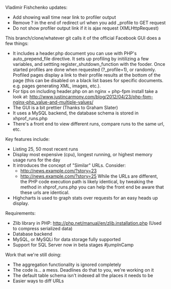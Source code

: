 Vladimir Fishchenko updates:

* Add showing wall time near link to profiler output
* Remove ? in the end of redirect url when you add _profile to GET request
* Do not show profiler output link if it is ajax request (XMLHttpRequest)

This branch/clone/whatever git calls it of the official Facebook GUI does a few things:

* It includes a header.php document you can use with PHP's 
  auto\_prepend\_file directive. It sets up profiling by initilizing a few variables, and settting register_shutdown_function with the fooder. Once started profiles are done 
  when requested (?\_profile=1), or randomly. Profiled pages display a link to 
  their profile results at the bottom of the page (this can be disabled on a 
  black list bases for specific documents. e.g. pages generating XML, images, 
  etc.).
* For tips on including header.php on an nginx + php-fpm install take a look at: http://www.justincarmony.com/blog/2012/04/23/php-fpm-nginx-php_value-and-multiple-values/
* The GUI is a bit prettier (Thanks to Graham Slater)
* It uses a MySQL backend, the database schema is stored in xhprof\_runs.php 
* There's a front end to view different runs, compare runs to the same url, etc.

Key features include:

* Listing 25, 50 most recent runs
* Display most expensive (cpu), longest running, or highest memory usage runs 
  for the day
* It introduces the concept of "Similar" URLs. Consider:
  * http://news.example.com/?story=23
  * http://news.example.com/?story=25
  While the URLs are different, the PHP code execution path is likely identical,
  by tweaking the method in xhprof\_runs.php you can help the front end be aware
  that these urls are identical.
* Highcharts is used to graph stats over requests for an 
  easy heads up display.

Requirements:

* Zlib library in PHP: <http://php.net/manual/en/zlib.installation.php> 
  (Used to compress serialized data)
* Database backend
* MySQL, or MySQLi for data storage fully supported
* Support for SQL Server now in beta stages #jumpInCamp

Work that we're still doing:

* The aggregation functionality is ignored completely
* The code is... a mess. Deadlines do that to you, we're working on it
* The default table schema isn't indexed all the places it needs to be
* Easier ways to diff URLs
